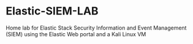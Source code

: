 # Elastic-SIEM-LAB
Home lab for Elastic Stack Security Information and Event Management (SIEM) using the Elastic Web portal and a Kali Linux VM
